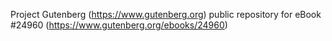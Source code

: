 Project Gutenberg (https://www.gutenberg.org) public repository for eBook #24960 (https://www.gutenberg.org/ebooks/24960)
